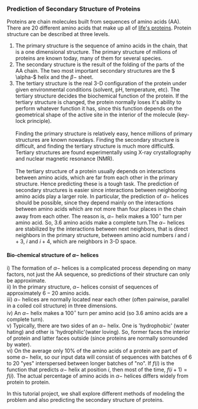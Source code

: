 ### Prediction of Secondary Structure of Proteins
Proteins are chain molecules built from sequences of amino acids (AA). There are 20 different amino acids that make up all of [life's proteins](https://proteinstructures.com/Structure/Structure/amino-acids.html). Protein structure can be described at three levels. <br>
1) The primary structure is the sequence of amino acids in the chain, that is a one dimensional structure. The primary structure of millions of proteins are known today, many of them for several species.<br>
2) The secondary structure is the result of the folding of the parts of the AA chain. The two most important secondary structures are the $ \alpha-$ helix and the $\beta-$ sheet. <br>
3) The tertiary structure is the real 3-D configuration of the protein under given environmental conditions (solvent, pH, temperature, etc). The tertiary structure decides the biochemical function of the protein. If the tertiary structure is changed, the protein normally loses it's ability to perform whatever function it has, since this function depends on the geometrical shape of the active site in the interior of the molecule (key-lock principle).<br> <br>
Finding the primary structure is relatively easy, hence millions of primary structures are known nowadays. Finding the secondary structure is difficult, and finding the tertiary structure is much more difficult$. Tertiary structures are found experimentally using X-ray crystallography and nuclear magnetic resonance (NMR).<br> <br>
The tertiary structure of a protein usually depends on interactions between amino acids, which are far from each other in the primary structure. Hence predicting these is a tough task. The prediction of secondary structures is easier since interactions between neighboring amino acids play a larger role. In particular, the prediction of $\alpha-$ helices should be possible, since they depend mainly on the interactions between amino acids which are not more than four places in the chain away from each other. The reason is, $\alpha-$ helix makes a $100^\circ$ turn per amino acid. So, $3.6$ amino acids make a complete turn.The $\alpha-$ helices are stabilized by the interactions between next neighbors, that is direct neighbors in the primary structure, between amino acid numbers $i$ and $i+3$, $i$ and $i+4$, which are neighbors in 3-D space.
#### Bio-chemical structure of $\alpha-$ helices
i) The formation of $\alpha-$ helices is a complicated process depending on many factors, not just the AA sequence, so predictions of their structure can only be approximate.<br>
ii) In the primary structure, $\alpha-$ helices consist of sequences of approximately $6-20$ amino acids.<br>
iii) $\alpha-$ helices are normally located near each other (often pairwise, parallel in a coiled coil structure) in three dimensions.<br>
iv) An $\alpha-$ helix makes a $100^\circ$ turn per amino acid (so 3.6 amino acids are a complete turn).<br>
v) Typically, there are two sides of an $\alpha-$ helix. One is 'hydrophobic' (water hating) and other is 'hydrophilic'(water loving). So, former faces the interior of protein and latter faces outside (since proteins are normally sorrounded by water).<br>
vi) On the average only $10\%$ of the amino acids of a protein are part of some $\alpha-$ helix, so our input data will consist of sequences with batches of 6 to 20 "yes" interspersed between longer batches of "no". If $f(i)$ is the function that predicts $\alpha-$ helix at position $i$, then most of the time, $f(i+1) = f(i)$. The actual percentage of amino acids in $\alpha-$ helices differs widely from protein to protein. <br>

In this tutorial project, we shall explore different methods of modeling the problem and also predicting the secondary structure of proteins.
